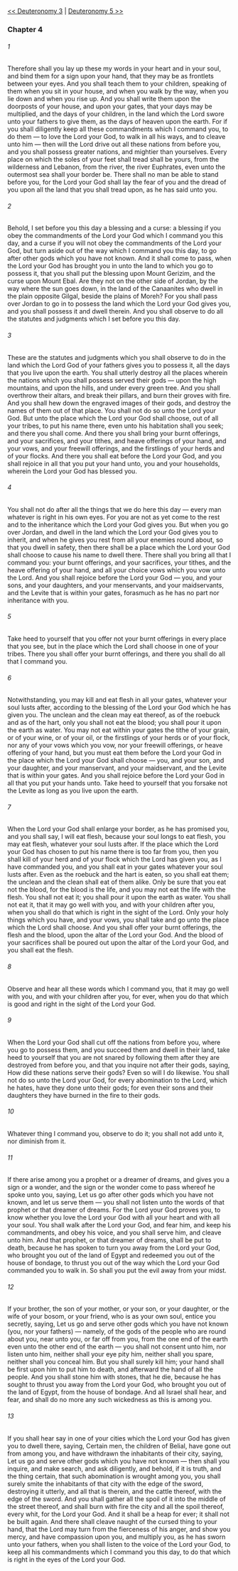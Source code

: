 [<< Deuteronomy 3](Deuteronomy%203)  |  [Deuteronomy 5 >>](Deuteronomy%205)

### Chapter 4
###### 1
Therefore shall you lay up these my words in your heart and in your soul, and bind them for a sign upon your hand, that they may be as frontlets between your eyes. And you shall teach them to your children, speaking of them when you sit in your house, and when you walk by the way, when you lie down and when you rise up. And you shall write them upon the doorposts of your house, and upon your gates, that your days may be multiplied, and the days of your children, in the land which the Lord swore unto your fathers to give them, as the days of heaven upon the earth. For if you shall diligently keep all these commandments which I command you, to do them — to love the Lord your God, to walk in all his ways, and to cleave unto him — then will the Lord drive out all these nations from before you, and you shall possess greater nations, and mightier than yourselves. Every place on which the soles of your feet shall tread shall be yours, from the wilderness and Lebanon, from the river, the river Euphrates, even unto the outermost sea shall your border be. There shall no man be able to stand before you, for the Lord your God shall lay the fear of you and the dread of you upon all the land that you shall tread upon, as he has said unto you.

###### 2
Behold, I set before you this day a blessing and a curse: a blessing if you obey the commandments of the Lord your God which I command you this day, and a curse if you will not obey the commandments of the Lord your God, but turn aside out of the way which I command you this day, to go after other gods which you have not known. And it shall come to pass, when the Lord your God has brought you in unto the land to which you go to possess it, that you shall put the blessing upon Mount Gerizim, and the curse upon Mount Ebal. Are they not on the other side of Jordan, by the way where the sun goes down, in the land of the Canaanites who dwell in the plain opposite Gilgal, beside the plains of Moreh? For you shall pass over Jordan to go in to possess the land which the Lord your God gives you, and you shall possess it and dwell therein. And you shall observe to do all the statutes and judgments which I set before you this day.

###### 3
These are the statutes and judgments which you shall observe to do in the land which the Lord God of your fathers gives you to possess it, all the days that you live upon the earth. You shall utterly destroy all the places wherein the nations which you shall possess served their gods — upon the high mountains, and upon the hills, and under every green tree. And you shall overthrow their altars, and break their pillars, and burn their groves with fire. And you shall hew down the engraved images of their gods, and destroy the names of them out of that place. You shall not do so unto the Lord your God. But unto the place which the Lord your God shall choose, out of all your tribes, to put his name there, even unto his habitation shall you seek; and there you shall come. And there you shall bring your burnt offerings, and your sacrifices, and your tithes, and heave offerings of your hand, and your vows, and your freewill offerings, and the firstlings of your herds and of your flocks. And there you shall eat before the Lord your God, and you shall rejoice in all that you put your hand unto, you and your households, wherein the Lord your God has blessed you.

###### 4
You shall not do after all the things that we do here this day — every man whatever is right in his own eyes. For you are not as yet come to the rest and to the inheritance which the Lord your God gives you. But when you go over Jordan, and dwell in the land which the Lord your God gives you to inherit, and when he gives you rest from all your enemies round about, so that you dwell in safety, then there shall be a place which the Lord your God shall choose to cause his name to dwell there. There shall you bring all that I command you: your burnt offerings, and your sacrifices, your tithes, and the heave offering of your hand, and all your choice vows which you vow unto the Lord. And you shall rejoice before the Lord your God — you, and your sons, and your daughters, and your menservants, and your maidservants, and the Levite that is within your gates, forasmuch as he has no part nor inheritance with you.

###### 5
Take heed to yourself that you offer not your burnt offerings in every place that you see, but in the place which the Lord shall choose in one of your tribes. There you shall offer your burnt offerings, and there you shall do all that I command you.

###### 6
Notwithstanding, you may kill and eat flesh in all your gates, whatever your soul lusts after, according to the blessing of the Lord your God which he has given you. The unclean and the clean may eat thereof, as of the roebuck and as of the hart, only you shall not eat the blood; you shall pour it upon the earth as water. You may not eat within your gates the tithe of your grain, or of your wine, or of your oil, or the firstlings of your herds or of your flock, nor any of your vows which you vow, nor your freewill offerings, or heave offering of your hand, but you must eat them before the Lord your God in the place which the Lord your God shall choose — you, and your son, and your daughter, and your manservant, and your maidservant, and the Levite that is within your gates. And you shall rejoice before the Lord your God in all that you put your hands unto. Take heed to yourself that you forsake not the Levite as long as you live upon the earth.

###### 7
When the Lord your God shall enlarge your border, as he has promised you, and you shall say, I will eat flesh, because your soul longs to eat flesh, you may eat flesh, whatever your soul lusts after. If the place which the Lord your God has chosen to put his name there is too far from you, then you shall kill of your herd and of your flock which the Lord has given you, as I have commanded you, and you shall eat in your gates whatever your soul lusts after. Even as the roebuck and the hart is eaten, so you shall eat them; the unclean and the clean shall eat of them alike. Only be sure that you eat not the blood, for the blood is the life, and you may not eat the life with the flesh. You shall not eat it; you shall pour it upon the earth as water. You shall not eat it, that it may go well with you, and with your children after you, when you shall do that which is right in the sight of the Lord. Only your holy things which you have, and your vows, you shall take and go unto the place which the Lord shall choose. And you shall offer your burnt offerings, the flesh and the blood, upon the altar of the Lord your God. And the blood of your sacrifices shall be poured out upon the altar of the Lord your God, and you shall eat the flesh.

###### 8
Observe and hear all these words which I command you, that it may go well with you, and with your children after you, for ever, when you do that which is good and right in the sight of the Lord your God.

###### 9
When the Lord your God shall cut off the nations from before you, where you go to possess them, and you succeed them and dwell in their land, take heed to yourself that you are not snared by following them after they are destroyed from before you, and that you inquire not after their gods, saying, How did these nations serve their gods? Even so will I do likewise. You shall not do so unto the Lord your God, for every abomination to the Lord, which he hates, have they done unto their gods; for even their sons and their daughters they have burned in the fire to their gods.

###### 10
Whatever thing I command you, observe to do it; you shall not add unto it, nor diminish from it.

###### 11
If there arise among you a prophet or a dreamer of dreams, and gives you a sign or a wonder, and the sign or the wonder come to pass whereof he spoke unto you, saying, Let us go after other gods which you have not known, and let us serve them — you shall not listen unto the words of that prophet or that dreamer of dreams. For the Lord your God proves you, to know whether you love the Lord your God with all your heart and with all your soul. You shall walk after the Lord your God, and fear him, and keep his commandments, and obey his voice, and you shall serve him, and cleave unto him. And that prophet, or that dreamer of dreams, shall be put to death, because he has spoken to turn you away from the Lord your God, who brought you out of the land of Egypt and redeemed you out of the house of bondage, to thrust you out of the way which the Lord your God commanded you to walk in. So shall you put the evil away from your midst.

###### 12
If your brother, the son of your mother, or your son, or your daughter, or the wife of your bosom, or your friend, who is as your own soul, entice you secretly, saying, Let us go and serve other gods which you have not known (you, nor your fathers) — namely, of the gods of the people who are round about you, near unto you, or far off from you, from the one end of the earth even unto the other end of the earth — you shall not consent unto him, nor listen unto him, neither shall your eye pity him, neither shall you spare, neither shall you conceal him. But you shall surely kill him; your hand shall be first upon him to put him to death, and afterward the hand of all the people. And you shall stone him with stones, that he die, because he has sought to thrust you away from the Lord your God, who brought you out of the land of Egypt, from the house of bondage. And all Israel shall hear, and fear, and shall do no more any such wickedness as this is among you.

###### 13
If you shall hear say in one of your cities which the Lord your God has given you to dwell there, saying, Certain men, the children of Belial, have gone out from among you, and have withdrawn the inhabitants of their city, saying, Let us go and serve other gods which you have not known — then shall you inquire, and make search, and ask diligently, and behold, if it is truth, and the thing certain, that such abomination is wrought among you, you shall surely smite the inhabitants of that city with the edge of the sword, destroying it utterly, and all that is therein, and the cattle thereof, with the edge of the sword. And you shall gather all the spoil of it into the middle of the street thereof, and shall burn with fire the city and all the spoil thereof, every whit, for the Lord your God. And it shall be a heap for ever; it shall not be built again. And there shall cleave naught of the cursed thing to your hand, that the Lord may turn from the fierceness of his anger, and show you mercy, and have compassion upon you, and multiply you, as he has sworn unto your fathers, when you shall listen to the voice of the Lord your God, to keep all his commandments which I command you this day, to do that which is right in the eyes of the Lord your God.